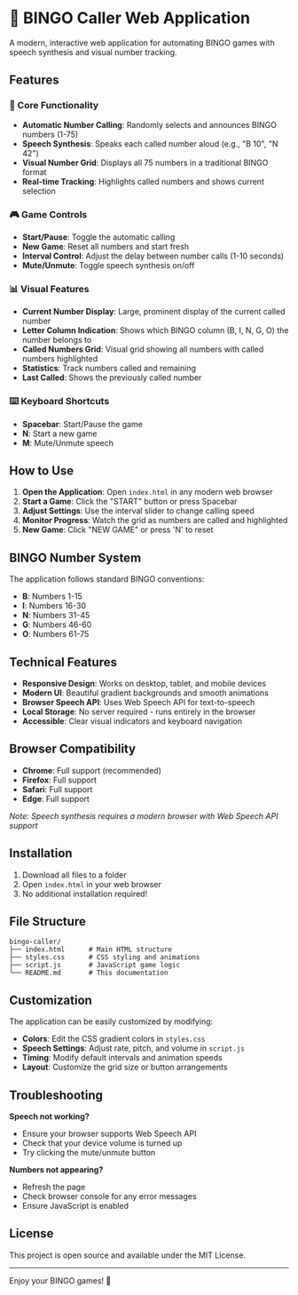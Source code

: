 # 🎯 BINGO Caller Web Application

A modern, interactive web application for automating BINGO games with speech synthesis and visual number tracking.

## Features

### 🎲 Core Functionality
- **Automatic Number Calling**: Randomly selects and announces BINGO numbers (1-75)
- **Speech Synthesis**: Speaks each called number aloud (e.g., "B 10", "N 42")
- **Visual Number Grid**: Displays all 75 numbers in a traditional BINGO format
- **Real-time Tracking**: Highlights called numbers and shows current selection

### 🎮 Game Controls
- **Start/Pause**: Toggle the automatic calling
- **New Game**: Reset all numbers and start fresh
- **Interval Control**: Adjust the delay between number calls (1-10 seconds)
- **Mute/Unmute**: Toggle speech synthesis on/off

### 📊 Visual Features
- **Current Number Display**: Large, prominent display of the current called number
- **Letter Column Indication**: Shows which BINGO column (B, I, N, G, O) the number belongs to
- **Called Numbers Grid**: Visual grid showing all numbers with called numbers highlighted
- **Statistics**: Track numbers called and remaining
- **Last Called**: Shows the previously called number

### ⌨️ Keyboard Shortcuts
- **Spacebar**: Start/Pause the game
- **N**: Start a new game
- **M**: Mute/Unmute speech

## How to Use

1. **Open the Application**: Open `index.html` in any modern web browser
2. **Start a Game**: Click the "START" button or press Spacebar
3. **Adjust Settings**: Use the interval slider to change calling speed
4. **Monitor Progress**: Watch the grid as numbers are called and highlighted
5. **New Game**: Click "NEW GAME" or press 'N' to reset

## BINGO Number System

The application follows standard BINGO conventions:
- **B**: Numbers 1-15
- **I**: Numbers 16-30
- **N**: Numbers 31-45
- **G**: Numbers 46-60
- **O**: Numbers 61-75

## Technical Features

- **Responsive Design**: Works on desktop, tablet, and mobile devices
- **Modern UI**: Beautiful gradient backgrounds and smooth animations
- **Browser Speech API**: Uses Web Speech API for text-to-speech
- **Local Storage**: No server required - runs entirely in the browser
- **Accessible**: Clear visual indicators and keyboard navigation

## Browser Compatibility

- **Chrome**: Full support (recommended)
- **Firefox**: Full support
- **Safari**: Full support
- **Edge**: Full support

*Note: Speech synthesis requires a modern browser with Web Speech API support*

## Installation

1. Download all files to a folder
2. Open `index.html` in your web browser
3. No additional installation required!

## File Structure

```
bingo-caller/
├── index.html      # Main HTML structure
├── styles.css      # CSS styling and animations
├── script.js       # JavaScript game logic
└── README.md       # This documentation
```

## Customization

The application can be easily customized by modifying:
- **Colors**: Edit the CSS gradient colors in `styles.css`
- **Speech Settings**: Adjust rate, pitch, and volume in `script.js`
- **Timing**: Modify default intervals and animation speeds
- **Layout**: Customize the grid size or button arrangements

## Troubleshooting

**Speech not working?**
- Ensure your browser supports Web Speech API
- Check that your device volume is turned up
- Try clicking the mute/unmute button

**Numbers not appearing?**
- Refresh the page
- Check browser console for any error messages
- Ensure JavaScript is enabled

## License

This project is open source and available under the MIT License.

---

Enjoy your BINGO games! 🎉 